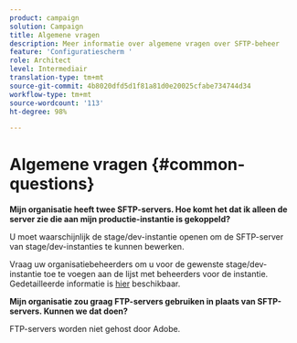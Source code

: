 ```yaml
---
product: campaign
solution: Campaign
title: Algemene vragen
description: Meer informatie over algemene vragen over SFTP-beheer
feature: 'Configuratiescherm '
role: Architect
level: Intermediair
translation-type: tm+mt
source-git-commit: 4b8020dfd5d1f81a81d0e20025cfabe734744d34
workflow-type: tm+mt
source-wordcount: '113'
ht-degree: 98%

---
```



# Algemene vragen {#common-questions}

**Mijn organisatie heeft twee SFTP-servers. Hoe komt het dat ik alleen de server zie die aan mijn productie-instantie is gekoppeld?**

U moet waarschijnlijk de stage/dev-instantie openen om de SFTP-server van stage/dev-instanties te kunnen bewerken.

Vraag uw organisatiebeheerders om u voor de gewenste stage/dev-instantie toe te voegen aan de lijst met beheerders voor de instantie. Gedetailleerde informatie is [hier](../../discover/using/managing-permissions.md) beschikbaar.

**Mijn organisatie zou graag FTP-servers gebruiken in plaats van SFTP-servers. Kunnen we dat doen?**

FTP-servers worden niet gehost door Adobe.
